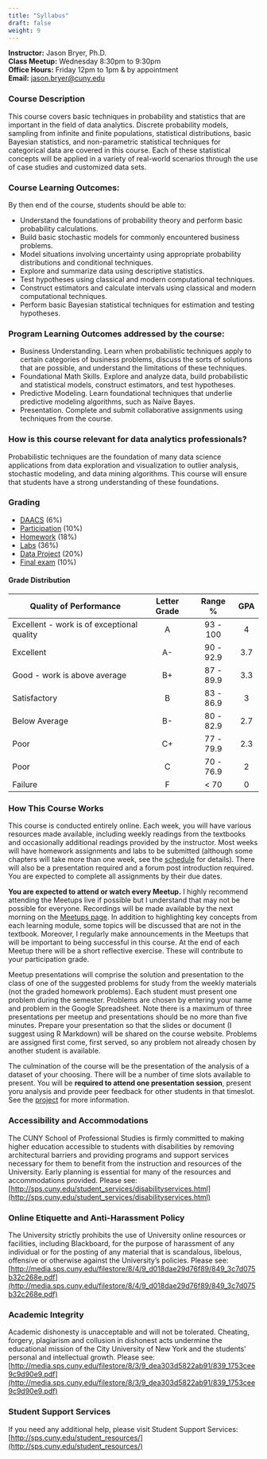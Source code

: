 ```yaml
---
title: "Syllabus"
draft: false
weight: 9
---
```



**Instructor:** Jason Bryer, Ph.D.  
**Class Meetup:** Wednesday 8:30pm to 9:30pm  
**Office Hours:** Friday 12pm to 1pm & by appointment  
**Email:** <a href="mailto:jason.bryer@cuny.edu">jason.bryer@cuny.edu</a>    


### Course Description

This course covers basic techniques in probability and statistics that are important in the field of data analytics. Discrete probability models, sampling from infinite and finite populations, statistical distributions, basic Bayesian statistics, and non-parametric statistical techniques for categorical data are covered in this course. Each of these statistical concepts will be applied in a variety of real-world scenarios through the use of case studies and customized data sets.


### Course Learning Outcomes:

By then end of the course, students should be able to:

* Understand the foundations of probability theory and perform basic probability calculations.
* Build basic stochastic models for commonly encountered business problems.
* Model situations involving uncertainty using appropriate probability distributions and conditional techniques.
* Explore and summarize data using descriptive statistics.
* Test hypotheses using classical and modern computational techniques.
* Construct estimators and calculate intervals using classical and modern computational techniques.
* Perform basic Bayesian statistical techniques for estimation and testing hypotheses.

### Program Learning Outcomes addressed by the course:

* Business Understanding.  Learn when probabilistic techniques apply to certain categories of business problems, discuss the sorts of solutions that are possible, and understand the limitations of these techniques.
* Foundational Math Skills. Explore and analyze data, build probabilistic and statistical models, construct estimators, and test hypotheses.
* Predictive Modeling.  Learn foundational techniques that underlie predictive modeling algorithms, such as Naïve Bayes.
* Presentation.  Complete and submit collaborative assignments using techniques from the course.

### How is this course relevant for data analytics professionals?

Probabilistic techniques are the foundation of many data science applications from data exploration and visualization to outlier analysis, stochastic modeling, and data mining algorithms. This course will ensure that students have a strong understanding of these foundations.

### Grading

* [DAACS](/assignments/daacs) (6%)
* [Participation](/assignments/participation) (10%)
* [Homework](/assignments/homework) (18%)
* [Labs](/assignments/labs) (36%)
* [Data Project](/assignments/project) (20%)
* [Final exam](assignments/final/) (10%)

#### Grade Distribution

Quality of Performance                     | Letter Grade | Range %   | GPA  |
-------------------------------------------|:------------:|:---------:|:----:|
Excellent - work is of exceptional quality |      A       | 93 - 100  |  4   |
Excellent                                  |      A-      | 90 - 92.9 | 3.7  |
Good - work is above average               |      B+      | 87 - 89.9 | 3.3  |
Satisfactory                               |      B       | 83 - 86.9 |  3   |
Below Average                              |      B-      | 80 - 82.9 | 2.7  |
Poor                                       |      C+      | 77 - 79.9 | 2.3  |
Poor                                       |      C       | 70 - 76.9 |  2   |
Failure                                    |      F       |   < 70    |  0   |

### How This Course Works

This course is conducted entirely online. Each week, you will have various resources made available, including weekly readings from the textbooks and occasionally additional readings provided by the instructor. Most weeks will have homework assignments and labs to be submitted (although some chapters will take more than one week, see the [schedule](/course-overview/schedule/) for details). There will also be a presentation required and a forum post introduction required. You are expected to complete all assignments by their due dates.

**You are expected to attend or watch every Meetup.** I highly recommend attending the Meetups live if possible but I understand that may not be possible for everyone. Recordings will be made available by the next morning on the [Meetups page](/course-overview/meetups/). In addition to highlighting key concepts from each learning module, some topics will be discussed that are not in the textbook. Moreover, I regularly make announcements in the Meetups that will be important to being successful in this course. At the end of each Meetup there will be a short reflective exercise. These will contribute to your participation grade.

Meetup presentations will comprise the solution and presentation to the class of one of the suggested problems for study from the weekly materials (not the graded homework problems). Each student must present one problem during the semester. Problems are chosen by entering your name and problem in the Google Spreadsheet. Note there is a maximum of three presentations per meetup and presentations should be no more than five minutes. Prepare your presentation so that the slides or document (I suggest using R Markdown) will be shared on the course website. Problems are assigned first come, first served, so any problem not already chosen by another student is available.

The culmination of the course will be the presentation of the analysis of a dataset of your choosing. There will be a number of time slots available to present. You will be **required to attend one presentation session**, present yoru analysis and provide peer feedback for other students in that timeslot. See the [project](/assignments/project/) for more information.

### Accessibility and Accommodations

The CUNY School of Professional Studies is firmly committed to making higher education accessible to students with disabilities by removing architectural barriers and providing programs and support services necessary for them to benefit from the instruction and resources of the University. Early planning is essential for many of the resources and accommodations provided. Please see: [http://sps.cuny.edu/student_services/disabilityservices.html](http://sps.cuny.edu/student_services/disabilityservices.html)

### Online Etiquette and Anti-Harassment Policy

The University strictly prohibits the use of University online resources or facilities, including Blackboard, for the purpose of harassment of any individual or for the posting of any material that is scandalous, libelous, offensive or otherwise against the University’s policies.  Please see: [http://media.sps.cuny.edu/filestore/8/4/9_d018dae29d76f89/849_3c7d075b32c268e.pdf](http://media.sps.cuny.edu/filestore/8/4/9_d018dae29d76f89/849_3c7d075b32c268e.pdf)

### Academic Integrity

Academic dishonesty is unacceptable and will not be tolerated. Cheating, forgery, plagiarism and collusion in dishonest acts undermine the educational mission of the City University of New York and the students' personal and intellectual growth. Please see: [http://media.sps.cuny.edu/filestore/8/3/9_dea303d5822ab91/839_1753cee9c9d90e9.pdf](http://media.sps.cuny.edu/filestore/8/3/9_dea303d5822ab91/839_1753cee9c9d90e9.pdf)

### Student Support Services

If you need any additional help, please visit Student Support Services: 
[http://sps.cuny.edu/student_resources/](http://sps.cuny.edu/student_resources/)

